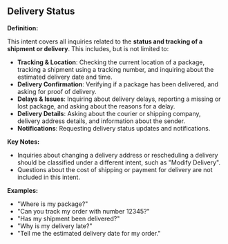 ## Delivery Status

**Definition:**

This intent covers all inquiries related to the **status and tracking of a shipment or delivery**. This includes, but is not limited to:

- **Tracking & Location**: Checking the current location of a package, tracking a shipment using a tracking number, and inquiring about the estimated delivery date and time.
- **Delivery Confirmation**: Verifying if a package has been delivered, and asking for proof of delivery.
- **Delays & Issues**: Inquiring about delivery delays, reporting a missing or lost package, and asking about the reasons for a delay.
- **Delivery Details**: Asking about the courier or shipping company, delivery address details, and information about the sender.
- **Notifications**: Requesting delivery status updates and notifications.

**Key Notes:**

- Inquiries about changing a delivery address or rescheduling a delivery should be classified under a different intent, such as "Modify Delivery".
- Questions about the cost of shipping or payment for delivery are not included in this intent.

**Examples:**

- "Where is my package?"
- "Can you track my order with number 12345?"
- "Has my shipment been delivered?"
- "Why is my delivery late?"
- "Tell me the estimated delivery date for my order."
